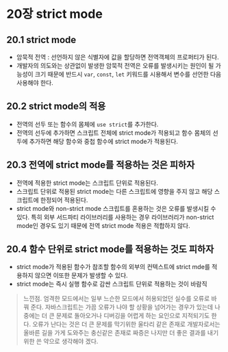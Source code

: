 
# 20장 strict mode

## 20.1 strict mode
- 암묵적 전역 : 선언하지 않은 식별자에 값을 할당하면 전역객체의 프로퍼티가 된다.
- 개발자의 의도와는 상관없이 발생한 암묵적 전역은 오류를 발생시키는 원인이 될 가능성이 크기 때문에 반드시 `var`, `const`, `let` 키워드를 시용해서 변수를 선언한 다음 사용해야 한다.

## 20.2 strict mode의 적용
- 전역의 선두 또는 함수의 몸체에  `use strict`를 추가한다.
- 전역의 선두에 추가하면 스크립트 전체에 strict mode가 적용되고 함수 몸체의 선두에 추가하면 해당 함수와 중첩 함수에 strict mode가 적용된다.

## 20.3 전역에 strict mode를 적용하는 것은 피하자
- 전역에 적용한 strict mode는 스크립트 단위로 적용된다.
- 스크립트 단위로 적용된 strict mode는 다른 스크립트에 영향을 주지 않고 해당 스크립트에 한정되어 적용된다.
- strict mode와 non-strict mode 스크립트를 혼용하는 것은 오류를 발생시킬 수 있다. 특히 외부 서드파티 라이브러리를 사용하는 경우 라이브러리가 non-strict mode인 경우도 있기 때문에 전역 strict mode 적용은 적합하지 않다.

## 20.4 함수 단위로 strict mode를 적용하는 것도 피하자
- strict mode가 적용된 함수가 참조할 함수의 외부의 컨텍스트에 strict mde를 적용하지 않으면 이또한 문제가 발생할 수 있다.
- strict mode는 즉시 실행 함수로 감싼 스크립트 단위로 적용하는 것이 바람직

>느낀점. 
>엄격한 모드에서는 일부 느슨한 모드에서 허용되었던 실수를 오류로 바꿔 준다. 자바스크립트는 가끔 오류가 나야 할 상황을 넘어가는 경우가 있는데 나중에는 더 큰 문제로 돌아오거나 디버깅을 어렵게 하는 요인으로 지적되기도 한다. 오류가 난다는 것은 더 큰 문제를 막기위한 울타리 같은 존재로 개발자로서는 올바른 길을 가게 도와주는 충신같은 존재로 짜증은 나지만 더 좋은 결과를 내기 위한 쓴 약으로 생각해야 겠다.
